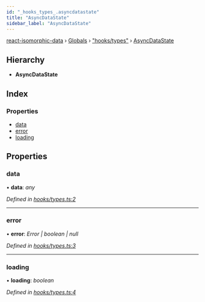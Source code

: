 ```yaml
---
id: "_hooks_types_.asyncdatastate"
title: "AsyncDataState"
sidebar_label: "AsyncDataState"
---
```


[react-isomorphic-data](../index.md) › [Globals](../globals.md) › ["hooks/types"](../modules/_hooks_types_.md) › [AsyncDataState](_hooks_types_.asyncdatastate.md)

## Hierarchy

* **AsyncDataState**

## Index

### Properties

* [data](_hooks_types_.asyncdatastate.md#data)
* [error](_hooks_types_.asyncdatastate.md#error)
* [loading](_hooks_types_.asyncdatastate.md#loading)

## Properties

###  data

• **data**: *any*

*Defined in [hooks/types.ts:2](https://github.com/jackyef/react-isomorphic-data/blob/6412682/packages/react-isomorphic-data/src/hooks/types.ts#L2)*

___

###  error

• **error**: *Error | boolean | null*

*Defined in [hooks/types.ts:3](https://github.com/jackyef/react-isomorphic-data/blob/6412682/packages/react-isomorphic-data/src/hooks/types.ts#L3)*

___

###  loading

• **loading**: *boolean*

*Defined in [hooks/types.ts:4](https://github.com/jackyef/react-isomorphic-data/blob/6412682/packages/react-isomorphic-data/src/hooks/types.ts#L4)*
